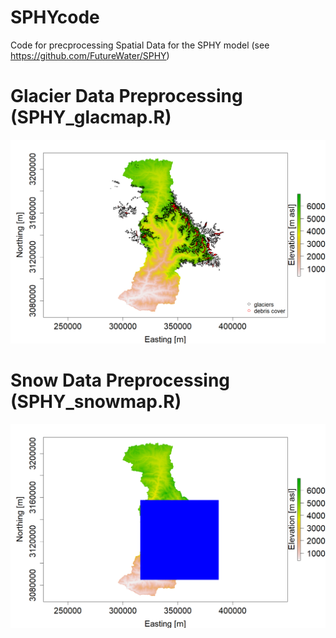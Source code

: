 # SPHYcode
Code for precprocessing Spatial Data for the SPHY model (see https://github.com/FutureWater/SPHY)

# Glacier Data Preprocessing (SPHY_glacmap.R)

![Alt text](Domain_Glaciers.png?raw=true "Title")

# Snow Data Preprocessing (SPHY_snowmap.R)

![Alt text](Domain_Snowcover.png?raw=true "Title")
